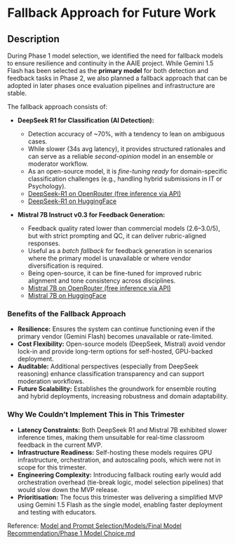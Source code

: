 # Fallback Approach for Future Work

## Description

During Phase 1 model selection, we identified the need for fallback models to ensure resilience and continuity in the AAIE project. While Gemini 1.5 Flash has been selected as the **primary model** for both detection and feedback tasks in Phase 2, we also planned a fallback approach that can be adopted in later phases once evaluation pipelines and infrastructure are stable.

The fallback approach consists of:

* **DeepSeek R1 for Classification (AI Detection):**

  * Detection accuracy of \~70%, with a tendency to lean on ambiguous cases.
  * While slower (34s avg latency), it provides structured rationales and can serve as a reliable *second-opinion* model in an ensemble or moderator workflow.
  * As an open-source model, it is *fine-tuning ready* for domain-specific classification challenges (e.g., handling hybrid submissions in IT or Psychology).
  * [DeepSeek-R1 on OpenRouter (free inference via API)](https://openrouter.ai/deepseek/deepseek-r1:free/api)
  * [DeepSeek-R1 on HuggingFace](https://huggingface.co/deepseek-ai/DeepSeek-R1)

* **Mistral 7B Instruct v0.3 for Feedback Generation:**

  * Feedback quality rated lower than commercial models (2.6–3.0/5), but with strict prompting and QC, it can deliver rubric-aligned responses.
  * Useful as a *batch fallback* for feedback generation in scenarios where the primary model is unavailable or where vendor diversification is required.
  * Being open-source, it can be fine-tuned for improved rubric alignment and tone consistency across disciplines.
  * [Mistral 7B on OpenRouter (free inference via API)](https://openrouter.ai/mistralai/mistral-7b-instruct:free)
  * [Mistral 7B on HuggingFace](https://huggingface.co/mistralai/Mistral-7B-Instruct-v0.3)

### Benefits of the Fallback Approach

* **Resilience:** Ensures the system can continue functioning even if the primary vendor (Gemini Flash) becomes unavailable or rate-limited.
* **Cost Flexibility:** Open-source models (DeepSeek, Mistral) avoid vendor lock-in and provide long-term options for self-hosted, GPU-backed deployment.
* **Auditable:** Additional perspectives (especially from DeepSeek reasoning) enhance classification transparency and can support moderation workflows.
* **Future Scalability:** Establishes the groundwork for ensemble routing and hybrid deployments, increasing robustness and domain adaptability.

### Why We Couldn’t Implement This in This Trimester

* **Latency Constraints:** Both DeepSeek R1 and Mistral 7B exhibited slower inference times, making them unsuitable for real-time classroom feedback in the current MVP.
* **Infrastructure Readiness:** Self-hosting these models requires GPU infrastructure, orchestration, and autoscaling pools, which were not in scope for this trimester.
* **Engineering Complexity:** Introducing fallback routing early would add orchestration overhead (tie-break logic, model selection pipelines) that would slow down the MVP release.
* **Prioritisation:** The focus this trimester was delivering a simplified MVP using Gemini 1.5 Flash as the single model, enabling faster deployment and testing with educators.

Reference: [Model and Prompt Selection/Models/Final Model Recommendation/Phase 1 Model Choice.md](https://github.com/InnovAIte-Deakin/aaie-model-lab/blob/24226a16917b8b9c25d826fedba6a16f8b7ecd4a/Model%20and%20Prompt%20Selection/Models/Final%20Model%20Recommendation/Phase%201%20Model%20Choice.md)
